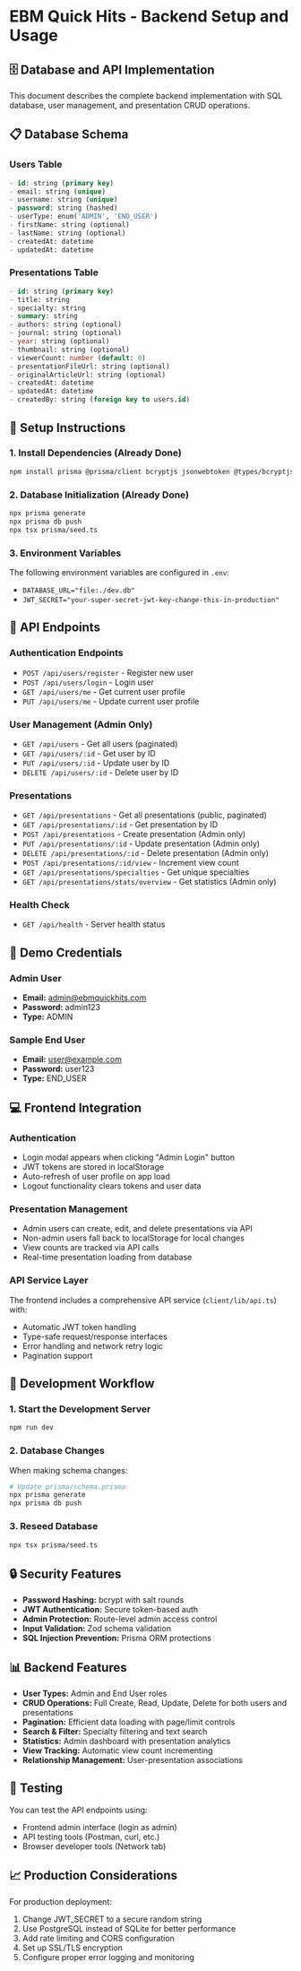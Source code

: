 # EBM Quick Hits - Backend Setup and Usage

## 🗄️ Database and API Implementation

This document describes the complete backend implementation with SQL database, user management, and presentation CRUD operations.

## 📋 Database Schema

### Users Table
```sql
- id: string (primary key)
- email: string (unique)
- username: string (unique)
- password: string (hashed)
- userType: enum('ADMIN', 'END_USER')
- firstName: string (optional)
- lastName: string (optional)
- createdAt: datetime
- updatedAt: datetime
```

### Presentations Table
```sql
- id: string (primary key)
- title: string
- specialty: string
- summary: string
- authors: string (optional)
- journal: string (optional)
- year: string (optional)
- thumbnail: string (optional)
- viewerCount: number (default: 0)
- presentationFileUrl: string (optional)
- originalArticleUrl: string (optional)
- createdAt: datetime
- updatedAt: datetime
- createdBy: string (foreign key to users.id)
```

## 🚀 Setup Instructions

### 1. Install Dependencies (Already Done)
```bash
npm install prisma @prisma/client bcryptjs jsonwebtoken @types/bcryptjs @types/jsonwebtoken
```

### 2. Database Initialization (Already Done)
```bash
npx prisma generate
npx prisma db push
npx tsx prisma/seed.ts
```

### 3. Environment Variables
The following environment variables are configured in `.env`:
- `DATABASE_URL="file:./dev.db"`
- `JWT_SECRET="your-super-secret-jwt-key-change-this-in-production"`

## 🔗 API Endpoints

### Authentication Endpoints
- `POST /api/users/register` - Register new user
- `POST /api/users/login` - Login user
- `GET /api/users/me` - Get current user profile
- `PUT /api/users/me` - Update current user profile

### User Management (Admin Only)
- `GET /api/users` - Get all users (paginated)
- `GET /api/users/:id` - Get user by ID
- `PUT /api/users/:id` - Update user by ID
- `DELETE /api/users/:id` - Delete user by ID

### Presentations
- `GET /api/presentations` - Get all presentations (public, paginated)
- `GET /api/presentations/:id` - Get presentation by ID
- `POST /api/presentations` - Create presentation (Admin only)
- `PUT /api/presentations/:id` - Update presentation (Admin only)
- `DELETE /api/presentations/:id` - Delete presentation (Admin only)
- `POST /api/presentations/:id/view` - Increment view count
- `GET /api/presentations/specialties` - Get unique specialties
- `GET /api/presentations/stats/overview` - Get statistics (Admin only)

### Health Check
- `GET /api/health` - Server health status

## 👤 Demo Credentials

### Admin User
- **Email:** admin@ebmquickhits.com
- **Password:** admin123
- **Type:** ADMIN

### Sample End User
- **Email:** user@example.com
- **Password:** user123
- **Type:** END_USER

## 💻 Frontend Integration

### Authentication
- Login modal appears when clicking "Admin Login" button
- JWT tokens are stored in localStorage
- Auto-refresh of user profile on app load
- Logout functionality clears tokens and user data

### Presentation Management
- Admin users can create, edit, and delete presentations via API
- Non-admin users fall back to localStorage for local changes
- View counts are tracked via API calls
- Real-time presentation loading from database

### API Service Layer
The frontend includes a comprehensive API service (`client/lib/api.ts`) with:
- Automatic JWT token handling
- Type-safe request/response interfaces
- Error handling and network retry logic
- Pagination support

## 🔧 Development Workflow

### 1. Start the Development Server
```bash
npm run dev
```

### 2. Database Changes
When making schema changes:
```bash
# Update prisma/schema.prisma
npx prisma generate
npx prisma db push
```

### 3. Reseed Database
```bash
npx tsx prisma/seed.ts
```

## 🔒 Security Features

- **Password Hashing:** bcrypt with salt rounds
- **JWT Authentication:** Secure token-based auth
- **Admin Protection:** Route-level admin access control
- **Input Validation:** Zod schema validation
- **SQL Injection Prevention:** Prisma ORM protections

## 📊 Backend Features

- **User Types:** Admin and End User roles
- **CRUD Operations:** Full Create, Read, Update, Delete for both users and presentations
- **Pagination:** Efficient data loading with page/limit controls
- **Search & Filter:** Specialty filtering and text search
- **Statistics:** Admin dashboard with presentation analytics
- **View Tracking:** Automatic view count incrementing
- **Relationship Management:** User-presentation associations

## 🧪 Testing

You can test the API endpoints using:
- Frontend admin interface (login as admin)
- API testing tools (Postman, curl, etc.)
- Browser developer tools (Network tab)

## 📈 Production Considerations

For production deployment:
1. Change JWT_SECRET to a secure random string
2. Use PostgreSQL instead of SQLite for better performance
3. Add rate limiting and CORS configuration
4. Set up SSL/TLS encryption
5. Configure proper error logging and monitoring
